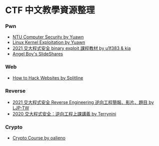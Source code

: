 CTF 中文教學資源整理
===

### Pwn
- [NTU Computer Security by Yuawn](https://github.com/yuawn/NTU-Computer-Security)
- [Linux Kernel Exploitation by Yuawn](https://github.com/yuawn/Linux-Kernel-Exploitation)
- [2021 交大程式安全 binary exploit 課程教材 by u1f383 & kia](https://github.com/u1f383/Software-Security-2021)
- [Angel Boy's SlideShares](https://www.slideshare.net/AngelBoy1/presentations)

### Web
- [How to Hack Websites by Splitline](https://github.com/splitline/How-to-Hack-Websites)

### Reverse
- [2021 交大程式安全 Reverse Engineering 逆向工程簡報、影片、題目 by LJP-TW](https://github.com/LJP-TW/NYCU-Secure-Programming)
- [2020 交大程式安全：逆向工程上課講義 by Terrynini](https://speakerdeck.com/terrynini/2020-jiao-da-cheng-shi-an-quan-ni-xiang-gong-cheng-shang-ke-jiang-yi-nil-di-zhou-di-duan)

### Crypto
- [Crypto Course by oalieno](https://github.com/OAlienO/Crypto-Course)
